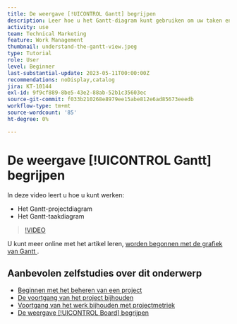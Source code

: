 ```yaml
---
title: De weergave [!UICONTROL Gantt] begrijpen
description: Leer hoe u het Gantt-diagram kunt gebruiken om uw taken en projecten snel op hoog niveau te bekijken met een verrassende hoeveelheid details.
activity: use
team: Technical Marketing
feature: Work Management
thumbnail: understand-the-gantt-view.jpeg
type: Tutorial
role: User
level: Beginner
last-substantial-update: 2023-05-11T00:00:00Z
recommendations: noDisplay,catalog
jira: KT-10144
exl-id: 9f9cf889-8be5-43e2-88ab-52b1c35603ec
source-git-commit: f033b210268e8979ee15abe812e6ad85673eeedb
workflow-type: tm+mt
source-wordcount: '85'
ht-degree: 0%

---
```


# De weergave [!UICONTROL Gantt] begrijpen

In deze video leert u hoe u kunt werken:

* Het Gantt-projectdiagram
* Het Gantt-taakdiagram

>[!VIDEO](https://video.tv.adobe.com/v/3419304/?quality=12&learn=on)

U kunt meer online met het artikel leren, [ worden begonnen met de grafiek van Gantt ](https://experienceleague.adobe.com/docs/workfront/using/manage-work/the-gantt-chart/gantt-chart-overview/get-started-with-gantt.html?lang=en).

## Aanbevolen zelfstudies over dit onderwerp

* [Beginnen met het beheren van een project](/help/manage-work/projects/getting-started-manage-a-project.md)
* [De voortgang van het project bijhouden](/help/manage-work/projects/track-overall-project-progress.md)
* [Voortgang van het werk bijhouden met projectmetriek](/help/manage-work/projects/track-work-progress-with-project-metrics.md)
* [De weergave [!UICONTROL Board] begrijpen](/help/manage-work/projects/understand-the-board-view.md)
